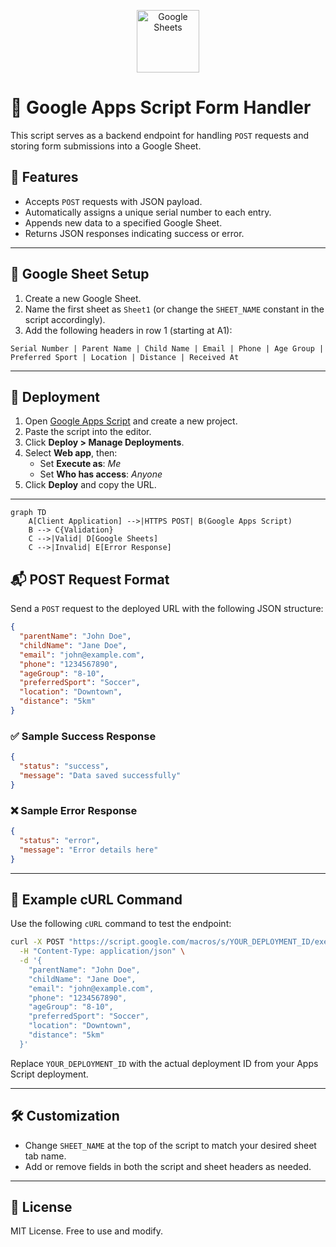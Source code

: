 <p align="center">
  <img src="https://img.icons8.com/color/96/000000/google-sheets.png" alt="Google Sheets" width="100"/>
</p>

# 📝 Google Apps Script Form Handler



This script serves as a backend endpoint for handling `POST` requests and storing form submissions into a Google Sheet.

## 📌 Features

- Accepts `POST` requests with JSON payload.
- Automatically assigns a unique serial number to each entry.
- Appends new data to a specified Google Sheet.
- Returns JSON responses indicating success or error.

---

## 📂 Google Sheet Setup

1. Create a new Google Sheet.
2. Name the first sheet as `Sheet1` (or change the `SHEET_NAME` constant in the script accordingly).
3. Add the following headers in row 1 (starting at A1):

```
Serial Number | Parent Name | Child Name | Email | Phone | Age Group | Preferred Sport | Location | Distance | Received At
```

---

## 🚀 Deployment

1. Open [Google Apps Script](https://script.google.com) and create a new project.
2. Paste the script into the editor.
3. Click **Deploy > Manage Deployments**.
4. Select **Web app**, then:
   - Set **Execute as**: *Me*
   - Set **Who has access**: *Anyone*
5. Click **Deploy** and copy the URL.

---

```mermaid
graph TD
    A[Client Application] -->|HTTPS POST| B(Google Apps Script)
    B --> C{Validation}
    C -->|Valid| D[Google Sheets]
    C -->|Invalid| E[Error Response]
```

## 📬 POST Request Format

Send a `POST` request to the deployed URL with the following JSON structure:

```json
{
  "parentName": "John Doe",
  "childName": "Jane Doe",
  "email": "john@example.com",
  "phone": "1234567890",
  "ageGroup": "8-10",
  "preferredSport": "Soccer",
  "location": "Downtown",
  "distance": "5km"
}
```

### ✅ Sample Success Response

```json
{
  "status": "success",
  "message": "Data saved successfully"
}
```

### ❌ Sample Error Response

```json
{
  "status": "error",
  "message": "Error details here"
}
```

---

## 🧪 Example cURL Command

Use the following `cURL` command to test the endpoint:

```bash
curl -X POST "https://script.google.com/macros/s/YOUR_DEPLOYMENT_ID/exec" \
  -H "Content-Type: application/json" \
  -d '{
    "parentName": "John Doe",
    "childName": "Jane Doe",
    "email": "john@example.com",
    "phone": "1234567890",
    "ageGroup": "8-10",
    "preferredSport": "Soccer",
    "location": "Downtown",
    "distance": "5km"
  }'
```

Replace `YOUR_DEPLOYMENT_ID` with the actual deployment ID from your Apps Script deployment.

---

## 🛠️ Customization

- Change `SHEET_NAME` at the top of the script to match your desired sheet tab name.
- Add or remove fields in both the script and sheet headers as needed.

---

## 📄 License

MIT License. Free to use and modify.
